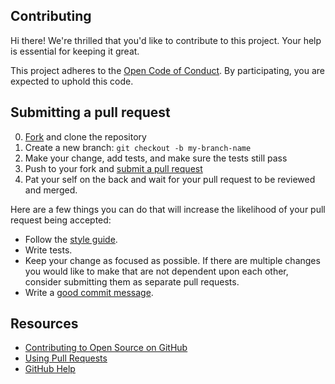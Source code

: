 ## Contributing

Hi there! We're thrilled that you'd like to contribute to this project. Your help is essential for keeping it great.

This project adheres to the [Open Code of Conduct](./CODE_OF_CONDUCT.md). By participating, you are expected to uphold
this code.

## Submitting a pull request

0. [Fork](https://github.com/alex-held/devctl/fork) and clone the repository
0. Create a new branch: `git checkout -b my-branch-name`
0. Make your change, add tests, and make sure the tests still pass
0. Push to your fork and [submit a pull request](https://github.com/alex-held/devctl/compare)
0. Pat your self on the back and wait for your pull request to be reviewed and merged.

Here are a few things you can do that will increase the likelihood of your pull request being accepted:

- Follow the [style guide](https://golang.org/doc/effective_go.html#formatting).
- Write tests.
- Keep your change as focused as possible. If there are multiple changes you would like to make that are not dependent
  upon each other, consider submitting them as separate pull requests.
- Write a [good commit message](http://tbaggery.com/2008/04/19/a-note-about-git-commit-messages.html).

## Resources

- [Contributing to Open Source on GitHub](https://guides.github.com/activities/contributing-to-open-source/)
- [Using Pull Requests](https://help.github.com/articles/using-pull-requests/)
- [GitHub Help](https://help.github.com)
